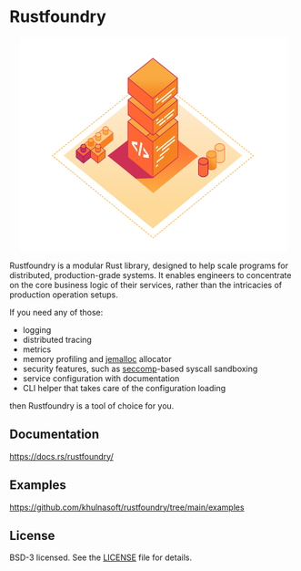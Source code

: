 # Rustfoundry

<p align="center">
    <a href="https://github.com/khulnasoft/rustfoundry">
        <img src="media/banner.png" alt="banner" style="width:472px; height: 375px" />
    </a>
</p>

Rustfoundry is a modular Rust library, designed to help scale programs for distributed,
production-grade systems. It enables engineers to concentrate on the core business logic
of their services, rather than the intricacies of production operation setups.

If you need any of those:

* logging
* distributed tracing
* metrics
* memory profiling and [jemalloc](https://github.com/jemalloc/jemalloc) allocator
* security features, such as [seccomp](https://en.wikipedia.org/wiki/Seccomp)-based syscall sandboxing
* service configuration with documentation
* CLI helper that takes care of the configuration loading

then Rustfoundry is a tool of choice for you.

## Documentation

https://docs.rs/rustfoundry/

## Examples

https://github.com/khulnasoft/rustfoundry/tree/main/examples

## License

BSD-3 licensed. See the [LICENSE](LICENSE) file for details.